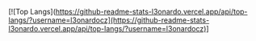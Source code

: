 
[![Top Langs](https://github-readme-stats-l3onardo.vercel.app/api/top-langs/?username=l3onardocz](https://github-readme-stats-l3onardo.vercel.app/api/top-langs/?username=l3onardocz)]
